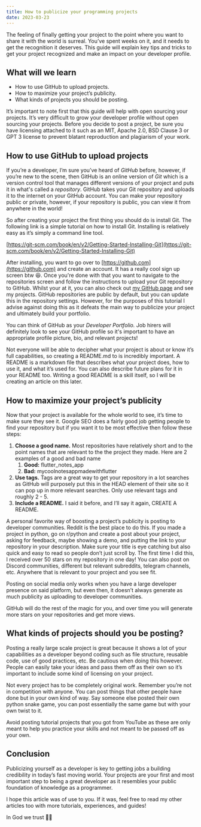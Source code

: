 ```yaml
---
title: How to publicize your programming projects
date: 2023-03-23
---
```


The feeling of finally getting your project to the point where you want to share it with the world is surreal. You’ve spent weeks on it, and it needs to get the recognition it deserves. This guide will explain key tips and tricks to get your project recognized and make an impact on your developer profile.

## What will we learn

- How to use GitHub to upload projects.
- How to maximize your project’s publicity.
- What kinds of projects you should be posting.

It’s important to note first that this guide will help with open sourcing your projects. It’s very difficult to grow your developer profile without open sourcing your projects. Before you decide to post a project, be sure you have licensing attached to it such as an MIT, Apache 2.0, BSD Clause 3 or GPT 3 license to prevent blatant reproduction and plagiarism of your work.

## How to use GitHub to upload projects

If you’re a developer, I’m sure you’ve heard of _GitHub_ before, however, if you’re new to the scene, then GitHub is an online version of _Git_ which is a version control tool that manages different versions of your project and puts it in what's called a _repository_. GitHub takes your Git repository and uploads it to the internet on your GitHub account. You can make your repository public or private, however, if your repository is public, you can view it from anywhere in the world!

So after creating your project the first thing you should do is install Git. The following link is a simple tutorial on how to install Git. Installing is relatively easy as it’s simply a command line tool.

[https://git-scm.com/book/en/v2/Getting-Started-Installing-Git](https://git-scm.com/book/en/v2/Getting-Started-Installing-Git)

After installing, you want to go over to [https://github.com](https://github.com) and create an account. It has a really cool sign up screen btw 😆. Once you're done with that you want to navigate to the repositories screen and follow the instructions to upload your Git repository to GitHub. Whilst your at it, you can also check out [my GitHub page](https://github.com/31carlton7) and see my projects. GitHub repositories are public by default, but you can update this in the repository settings. However, for the purposes of this tutorial I advise against doing this as it defeats the main way to publicize your project and ultimately build your portfolio.

You can think of GitHub as your _Developer Portfolio._ Job hirers will definitely look to see your GitHub profile so it's important to have an appropriate profile picture, bio, and relevant projects!

Not everyone will be able to decipher what your project is about or know it’s full capabilities, so creating a README.md to is incredibly important. A README is a markdown file that describes what your project does, how to use it, and what it’s used for. You can also describe future plans for it in your README too. Writing a good README is a skill itself, so I will be creating an article on this later.

## How to maximize your project’s publicity

Now that your project is available for the whole world to see, it’s time to make sure they see it. Google SEO does a fairly good job getting people to find your repository but if you want it to be most effective then follow these steps:

1. **Choose a good name.** Most repositories have relatively short and to the point names that are relevant to the the project they made. Here are 2 examples of a good and bad name
   1. **Good:** flutter_notes_app
   2. **Bad:** mycoolnotesappmadewithflutter
2. **Use tags.** Tags are a great way to get your repository in a lot searches as GitHub will purposely put this in the HEAD element of their site so it can pop up in more relevant searches. Only use relevant tags and roughly 2 - 5.
3. **Include a README.** I said it before, and I’ll say it again, CREATE A README.

A personal favorite way of boosting a project’s publicity is posting to developer communities. Reddit is the best place to do this. If you made a project in python, go on r/python and create a post about your project, asking for feedback, maybe showing a demo, and putting the link to your repository in your description. Make sure your title is eye catching but also quick and easy to read so people don’t just scroll by. The first time I did this, I received over 50 stars on my repository in one day! You can also post on Discord communities, different but relevant subreddits, telegram channels, etc. Anywhere that is relevant to your project and you see fit.

Posting on social media only works when you have a large developer presence on said platform, but even then, it doesn’t always generate as much publicity as uploading to developer communities.

GitHub will do the rest of the magic for you, and over time you will generate more stars on your repositories and get more views.

## What kinds of projects should you be posting?

Posting a really large scale project is great because it shows a lot of your capabilities as a developer beyond coding such as file structure, reusable code, use of good practices, etc. Be cautious when doing this however. People can easily take your ideas and pass them off as their own so it’s important to include some kind of licensing on your project.

Not every project has to be completely original work. Remember you’re not in competition with anyone. You can post things that other people have done but in your own kind of way. Say someone else posted their own python snake game, you can post essentially the same game but with your own twist to it.

Avoid posting tutorial projects that you got from YouTube as these are only meant to help you practice your skills and not meant to be passed off as your own.

## Conclusion

Publicizing yourself as a developer is key to getting jobs a building credibility in today’s fast moving world. Your projects are your first and most important step to being a great developer as it resembles your public foundation of knowledge as a programmer.

I hope this article was of use to you. If it was, feel free to read my other articles too with more tutorials, experiences, and guides!

In God we trust 🙏🏾
